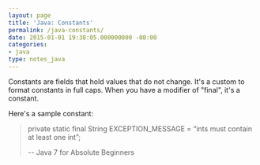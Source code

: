 ```yaml
---
layout: page
title: 'Java: Constants'
permalink: /java-constants/
date: 2015-01-01 19:38:05.000000000 -08:00
categories:
- java
type: notes_java
---
```



Constants are fields that hold values that do not change. It's a custom to format constants in full caps. When you have a modifier of "final", it's a constant.

Here's a sample constant:

> private static final String EXCEPTION_MESSAGE =
>           “ints must contain at least one int”;
>
>
>
> -- Java 7 for Absolute Beginners
